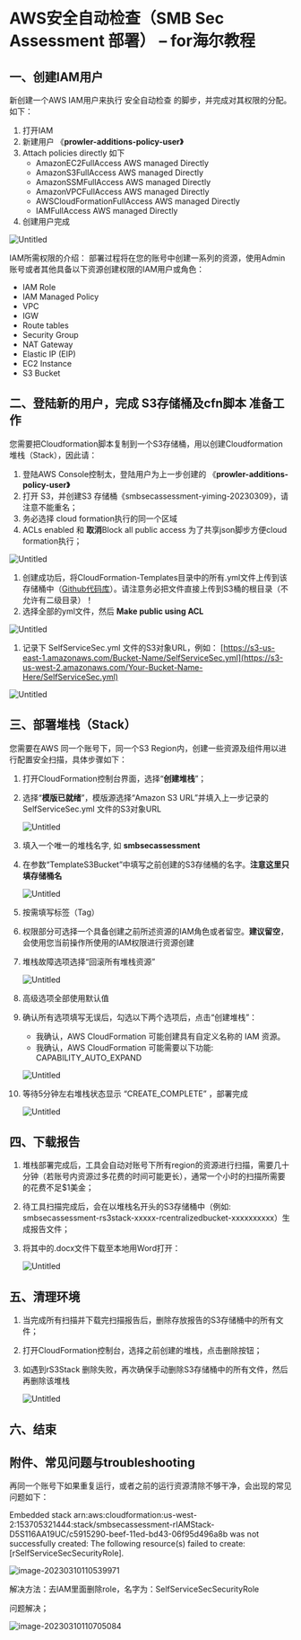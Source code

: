 # AWS安全自动检查（SMB Sec Assessment 部署） – for海尔教程

## 一、创建IAM用户

新创建一个AWS IAM用户来执行 安全自动检查 的脚步，并完成对其权限的分配。如下：

1. 打开IAM
2. 新建用户 《**prowler-additions-policy-user》**
3. Attach policies directly 如下
    - AmazonEC2FullAccess	AWS managed	Directly
    - AmazonS3FullAccess	AWS managed	Directly
    - AmazonSSMFullAccess	AWS managed	Directly
    - AmazonVPCFullAccess	AWS managed	Directly
    - AWSCloudFormationFullAccess	AWS managed	Directly
    - IAMFullAccess	AWS managed	Directly
4. 创建用户完成

![Untitled](https://raw.githubusercontent.com/liangyimingcom/storage/master/PicGo/Untitled.png)

IAM所需权限的介绍： 部署过程将在您的账号中创建一系列的资源，使用Admin账号或者其他具备以下资源创建权限的IAM用户或角色：

- IAM Role
- IAM Managed Policy
- VPC
- IGW
- Route tables
- Security Group
- NAT Gateway
- Elastic IP (EIP)
- EC2 Instance
- S3 Bucket





## 二、登陆新的用户，完成 **S3存储桶及cfn脚本** 准备工作

您需要把Cloudformation脚本复制到一个S3存储桶，用以创建Cloudformation 堆栈（Stack），因此请：

1. 登陆AWS Console控制太，登陆用户为上一步创建的 《**prowler-additions-policy-user》**
2. 打开 S3，并创建S3 存储桶《smbsecassessment-yiming-20230309》，请注意不能重名；
3. 务必选择 cloud formation执行的同一个区域 
4. ACLs enabled 和 **取消**Block all public access 为了共享json脚步方便cloud formation执行；

![Untitled](https://raw.githubusercontent.com/liangyimingcom/storage/master/PicGo/Untitled%201.png)

1. 创建成功后，将CloudFormation-Templates目录中的所有.yml文件上传到该存储桶中（[Github代码库](https://github.com/xd6wang/smbsecassessment/tree/main/CloudFormation-Templates)）。请注意务必把文件直接上传到S3桶的根目录（不允许有二级目录）！
2. 选择全部的yml文件，然后 **Make public using ACL**

![Untitled](https://raw.githubusercontent.com/liangyimingcom/storage/master/PicGo/Untitled%202.png)

1. 记录下 SelfServiceSec.yml 文件的S3对象URL，例如： [https://s3-us-east-1.amazonaws.com/Bucket-Name/SelfServiceSec.yml](https://s3-us-west-2.amazonaws.com/Your-Bucket-Name-Here/SelfServiceSec.yml)

![Untitled](https://raw.githubusercontent.com/liangyimingcom/storage/master/PicGo/Untitled%203.png)





## 三、部署堆栈（Stack）

您需要在AWS 同一个账号下，同一个S3 Region内，创建一些资源及组件用以进行配置安全扫描，具体步骤如下：

1. 打开CloudFormation控制台界面，选择“**创建堆栈**”；
2. 选择“**模版已就绪**”，模版源选择“Amazon S3 URL”并填入上一步记录的 SelfServiceSec.yml 文件的S3对象URL
   
    ![Untitled](https://raw.githubusercontent.com/liangyimingcom/storage/master/PicGo/Untitled%204.png)
    
3. 填入一个唯一的堆栈名字, 如 **smbsecassessment**
4. 在参数“TemplateS3Bucket”中填写之前创建的S3存储桶的名字。**注意这里只填存储桶名**
   
    ![Untitled](https://raw.githubusercontent.com/liangyimingcom/storage/master/PicGo/Untitled%205.png)
    
5. 按需填写标签（Tag）
6. 权限部分可选择一个具备创建之前所述资源的IAM角色或者留空。**建议留空**，会使用您当前操作所使用的IAM权限进行资源创建
7. 堆栈故障选项选择“回滚所有堆栈资源”
   
    ![Untitled](https://raw.githubusercontent.com/liangyimingcom/storage/master/PicGo/Untitled%206.png)
    
8. 高级选项全部使用默认值
9. 确认所有选项填写无误后，勾选以下两个选项后，点击“创建堆栈”：
    - 我确认，AWS CloudFormation 可能创建具有自定义名称的 IAM 资源。
    - 我确认，AWS CloudFormation 可能需要以下功能: CAPABILITY_AUTO_EXPAND
    
    ![Untitled](https://raw.githubusercontent.com/liangyimingcom/storage/master/PicGo/Untitled%207.png)
    
10. 等待5分钟左右堆栈状态显示 “CREATE_COMPLETE” ，部署完成
    
    ![Untitled](https://raw.githubusercontent.com/liangyimingcom/storage/master/PicGo/Untitled%208.png)
    

## 四、下载报告

1. 堆栈部署完成后，工具会自动对账号下所有region的资源进行扫描，需要几十分钟（若账号内资源过多花费的时间可能更长），通常一个小时的扫描所需要的花费不足$1美金；
2. 待工具扫描完成后，会在以堆栈名开头的S3存储桶中（例如: smbsecassessment-rs3stack-xxxxx-rcentralizedbucket-xxxxxxxxxx）生成报告文件；
3. 将其中的.docx文件下载至本地用Word打开：
   
    ![Untitled](https://raw.githubusercontent.com/liangyimingcom/storage/master/PicGo/Untitled%209.png)
    



## 五、清理环境

1. 当完成所有扫描并下载完扫描报告后，删除存放报告的S3存储桶中的所有文件；
2. 打开CloudFormation控制台，选择之前创建的堆栈，点击删除按钮；
3. 如遇到rS3Stack 删除失败，再次确保手动删除S3存储桶中的所有文件，然后再删除该堆栈
   
    ![Untitled](https://raw.githubusercontent.com/liangyimingcom/storage/master/PicGo/Untitled%2010.png)
    






## 六、结束




## 附件、常见问题与troubleshooting

再同一个账号下如果重复运行，或者之前的运行资源清除不够干净，会出现的常见问题如下：

Embedded stack arn:aws:cloudformation:us-west-2:153705321444:stack/smbsecassessment-rIAMStack-D5S116AA19UC/c5915290-beef-11ed-bd43-06f95d496a8b was not successfully created: The following resource(s) failed to create: [rSelfServiceSecSecurityRole].

![image-20230310110539971](https://raw.githubusercontent.com/liangyimingcom/storage/master/PicGo/image-20230310110539971.png)

解决方法：去IAM里面删除role，名字为：SelfServiceSecSecurityRole

问题解决；

![image-20230310110705084](https://raw.githubusercontent.com/liangyimingcom/storage/master/PicGo/image-20230310110705084.png)
